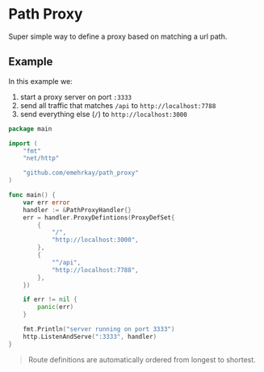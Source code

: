 # Path Proxy

Super simple way to define a proxy based on matching a url path.

## Example

In this example we:

1. start a proxy server on port `:3333`
2. send all traffic that matches `/api` to `http://localhost:7788`
3. send everything else (`/`) to `http://localhost:3000`

```go
package main

import (
    "fmt"
	"net/http"

    "github.com/emehrkay/path_proxy"
)

func main() {
    var err error
	handler := &PathProxyHandler{}
	err = handler.ProxyDefintions(ProxyDefSet{
		{
			"/",
			"http://localhost:3000",
		},
		{
			"^/api",
			"http://localhost:7788",
		},
	})

	if err != nil {
		panic(err)
	}

	fmt.Println("server running on port 3333")
	http.ListenAndServe(":3333", handler)
}
```

> Route definitions are automatically ordered from longest to shortest.
